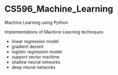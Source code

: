 # CS596_Machine_Learning
Machine Learning using Python

Implementations of Machine Learning techniques
- linear regression model
- gradient decent
- logistic regression model
- support vector machine
- shallow neural networks
- deep neural networks

